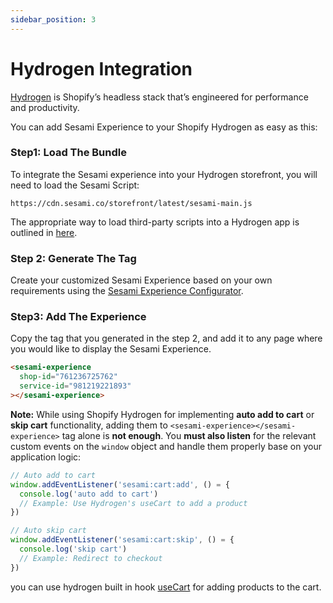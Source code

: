 ```yaml
---
sidebar_position: 3
---
```


# Hydrogen Integration

[Hydrogen](https://hydrogen.shopify.dev/) is Shopify’s headless stack that’s engineered for performance and productivity.

You can add Sesami Experience to your Shopify Hydrogen as easy as this:

### Step1: Load The Bundle

To integrate the Sesami experience into your Hydrogen storefront, you will need to load the Sesami Script:

```url
https://cdn.sesami.co/storefront/latest/sesami-main.js
```

The appropriate way to load third-party scripts into a Hydrogen app is outlined in [here](https://shopify.dev/docs/api/hydrogen/2024-10/components/script).

### Step 2: Generate The Tag

Create your customized Sesami Experience based on your own requirements using the [Sesami Experience Configurator](/docs/sesami-experience/configurator/).

### Step3: Add The Experience

Copy the tag that you generated in the step 2, and add it to any page where you would like to display the Sesami Experience.

```html title="INSIDE YOUR SERVICE PAGE"
<sesami-experience
  shop-id="761236725762"
  service-id="981219221893"
></sesami-experience>
```

**Note:**
While using Shopify Hydrogen for implementing **auto add to cart** or **skip cart** functionality, adding them to `<sesami-experience></sesami-experience>` tag alone is **not enough**.
You **must also listen** for the relevant custom events on the `window` object and handle them properly base on your application logic:

```js
// Auto add to cart
window.addEventListener('sesami:cart:add', () = {
  console.log('auto add to cart')
  // Example: Use Hydrogen's useCart to add a product
})

// Auto skip cart
window.addEventListener('sesami:cart:skip', () = {
  console.log('skip cart')
  // Example: Redirect to checkout
})
```

you can use hydrogen built in hook [useCart](https://shopify.dev/docs/api/hydrogen-react/2025-01/hooks/usecart) for adding products to the cart.
